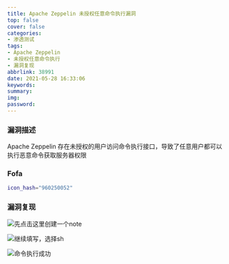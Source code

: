 ```yaml
---
title: Apache Zeppelin 未授权任意命令执行漏洞
top: false
cover: false
categories:
- 渗透测试
tags:
- Apache Zeppelin
- 未授权任意命令执行
- 漏洞复现
abbrlink: 38991
date: 2021-05-28 16:33:06
keywords:
summary:
img:
password:
---
```


### 漏洞描述

Apache Zeppelin 存在未授权的用户访问命令执行接口，导致了任意用户都可以执行恶意命令获取服务器权限



### Fofa

```bash
icon_hash="960250052"
```



### 漏洞复现

![先点击这里创建一个note](http://image.xpshuai.cn/zeppelin_click.jpg)



![继续填写，选择sh](http://image.xpshuai.cn/zeppelin_click2.jpg)





![命令执行成功](http://image.xpshuai.cn/zeppelin_success.jpg)









